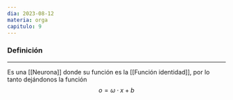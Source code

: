 ```yaml
---
dia: 2023-08-12
materia: orga
capitulo: 9
---
```

### Definición
---
Es una [[Neurona]] donde su función es la [[Función identidad]], por lo tanto dejándonos la función $$ o = \omega \cdot x + b$$